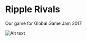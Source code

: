 # Ripple Rivals

Our game for Global Game Jam 2017

![Alt text](gifs/dancing.gif?raw=true "Dancing")
